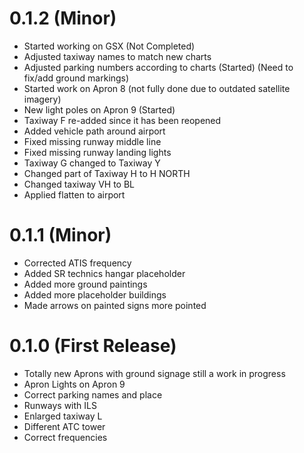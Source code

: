 # 0.1.2 (Minor)

- Started working on GSX  (Not Completed)
- Adjusted taxiway names to match new charts
- Adjusted parking numbers according to charts (Started) (Need to fix/add ground markings)
- Started work on Apron 8 (not fully done due to outdated satellite imagery)
- New light poles on Apron 9 (Started)
- Taxiway F re-added since it has been reopened
- Added vehicle path around airport
- Fixed missing runway middle line
- Fixed missing runway landing lights
- Taxiway G changed to Taxiway Y
- Changed part of Taxiway H to H NORTH
- Changed taxiway VH to BL
- Applied flatten to airport


# 0.1.1 (Minor)

- Corrected ATIS frequency
- Added SR technics hangar placeholder
- Added more ground paintings
- Added more placeholder buildings
- Made arrows on painted signs more pointed


# 0.1.0 (First Release)

- Totally new Aprons with ground signage still a work in progress
- Apron Lights on Apron 9
- Correct parking names and place
- Runways with ILS
- Enlarged taxiway L
- Different ATC tower
- Correct frequencies
